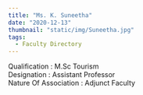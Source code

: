 ```yaml
---
title: "Ms. K. Suneetha"
date: "2020-12-13"
thumbnail: "static/img/Suneetha.jpg"
tags:
  - Faculty Directory
---
```


Qualification : M.Sc Tourism  
Designation : Assistant Professor  
Nature Of Association : Adjunct Faculty
